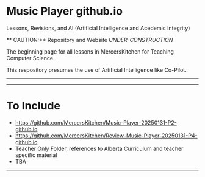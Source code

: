 # Music Player github.io
Lessons, Revisions, and AI (Artificial Intelligence and Acedemic Integrity)

** CAUTION:** Repository and Website *UNDER-CONSTRUCTION*

The beginning page for all lessons in MercersKitchen for Teaching Computer Science.

This respository presumes the use of Artificial Intelligence like Co-Pilot.

---

---

# To Include
- https://github.com/MercersKitchen/Music-Player-20250131-P2-github.io
- https://github.com/MercersKitchen/Review-Music-Player-20250131-P4-github.io
- Teacher Only Folder, references to Alberta Curriculum and teacher specific material
- TBA
---
